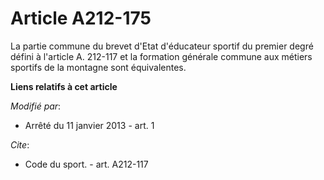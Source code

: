 # Article A212-175

La partie commune du brevet d'Etat d'éducateur sportif du premier degré défini à l'article A. 212-117 et la formation
générale commune aux métiers sportifs de la montagne sont équivalentes.

**Liens relatifs à cet article**

_Modifié par_:

  - Arrêté du 11 janvier 2013 - art. 1

_Cite_:

  - Code du sport. - art. A212-117
